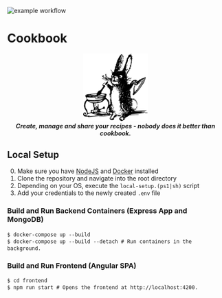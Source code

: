 ![example workflow](https://github.com/tw258/cookbook/actions/workflows/ci.yml/badge.svg)

# Cookbook

<div align="center">
    <img src="documentation/marketing-images/rabbit.svg" width=150px>
    <br>
    <i><strong>Create, manage and share your recipes - nobody does it better than cookbook.</strong></i>
</div>

## Local Setup

0. Make sure you have [NodeJS](https://nodejs.org/en/) and [Docker](https://www.docker.com/) installed
1. Clone the repository and navigate into the root directory
2. Depending on your OS, execute the `local-setup.(ps1|sh)` script
3. Add your credentials to the newly created `.env` file

### Build and Run Backend Containers (Express App and MongoDB)

```console
$ docker-compose up --build
$ docker-compose up --build --detach # Run containers in the background.
```

### Build and Run Frontend (Angular SPA)

```console
$ cd frontend
$ npm run start # Opens the frontend at http://localhost:4200.
```
